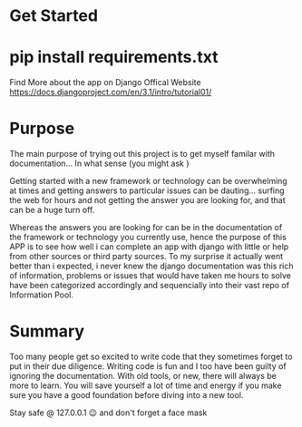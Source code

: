 # Get Started
# pip install requirements.txt
Find More about the app on Django Offical Website https://docs.djangoproject.com/en/3.1/intro/tutorial01/
<br >

# Purpose
The main purpose of trying out this project is to get myself familar with documentation... In what sense (you might ask )

Getting started with a new framework or technology can be overwhelming at times and getting answers to particular issues can be dauting... surfing the web for hours and not getting the answer you are looking for, and that can be a huge turn off.

Whereas the answers you are looking for can be in the documentation of the framework or technology you currently use, hence the purpose of this APP is to see how well i can complete an app with django with little or help from other sources or third party sources. To my surprise it actually went better than i expected, i never knew the django documentation was this rich of information, problems or issues that would have taken me hours to solve have been categorized accordingly and sequencially into their vast repo of Information Pool.

# Summary
Too many people get so excited to write code that they sometimes forget to put in their due diligence. Writing code is fun and I too have been guilty of ignoring the documentation. With old tools, or new, there will always be more to learn. You will save yourself a lot of time and energy if you make sure you have a good foundation before diving into a new tool.

Stay safe @ 127.0.0.1 😉 and don't forget a face mask